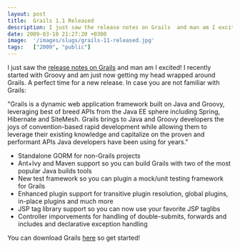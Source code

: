 ```yaml
---
layout: post
title:  Grails 1.1 Released
description: I just saw the release notes on Grails  and man am I excited! I recently started with Groovy and am just now getting my head wrapped around Grails. A perfect time for a new release. In case you are not familiar with Grails-  Grails is a dynamic web application framework built on Java and Groovy, leveraging best of breed APIs from the Java EE sphere including Spring, Hibernate and SiteMesh. Grails brings to Java and Groovy developers the joys of convention-based rapid development while allowing t
date: 2009-03-10 21:27:20 +0300
image:  '/images/slugs/grails-11-released.jpg'
tags:   ["2009", "public"]
---
```

<p>I just saw the <a href="http://www.grails.org/1.1+Release+Notes" target="_blank">release notes on Grails</a> and man am I excited! I recently started with Groovy and am just now getting my head wrapped around Grails. A perfect time for a new release. In case you are not familiar with Grails:</p>
<p>"Grails is a dynamic web application framework built on Java and Groovy, leveraging best of breed APIs from the Java EE sphere including Spring, Hibernate and SiteMesh. Grails brings to Java and Groovy developers the joys of convention-based rapid development while allowing them to leverage their existing knowledge and capitalize on the proven and performant APIs Java developers have been using for years."</p>
<ul>
	<li>Standalone GORM for non-Grails projects</li>
	<li>Ant+Ivy and Maven support so you can build Grails with two of the most popular Java builds tools</li>
	<li>New test framework so you can plugin a mock/unit testing framework for Grails</li>
	<li>Enhanced plugin support for transitive plugin resolution, global plugins, in-place plugins and much more</li>
	<li>JSP tag library support so you can now use your favorite JSP taglibs</li>
	<li>Controller imporvements for handling of double-submits, forwards and includes and declarative exception handling</li>
</ul>
You can download Grails <a href="http://www.grails.org/Download" target="_blank">here</a> so get started!
